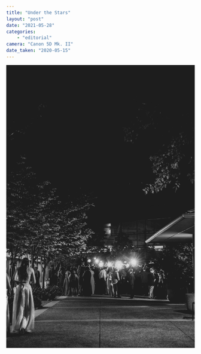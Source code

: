 ```yaml
---
title: "Under the Stars"
layout: "post" 
date: "2021-05-28"
categories: 
    - "editorial"
camera: "Canon 5D Mk. II"
date_taken: "2020-05-15"
---
```


![underthestars](/images/prom.jpg)
